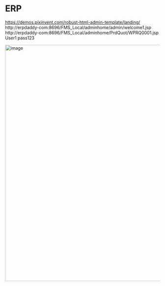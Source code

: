 # ERP

https://demos.pixinvent.com/robust-html-admin-template/landing/
http://erpdaddy-com:8696/FMS_Local/adminhome/admin/welcome1.jsp
http://erpdaddy-com:8696/FMS_Local/adminhome/PrdQuot/WPRQ0001.jsp
User1
pass123
 
<img width="1360" height="768" alt="image" src="https://github.com/user-attachments/assets/477b54c0-8dcd-4ae9-a09c-f08a0e645f4f" />

